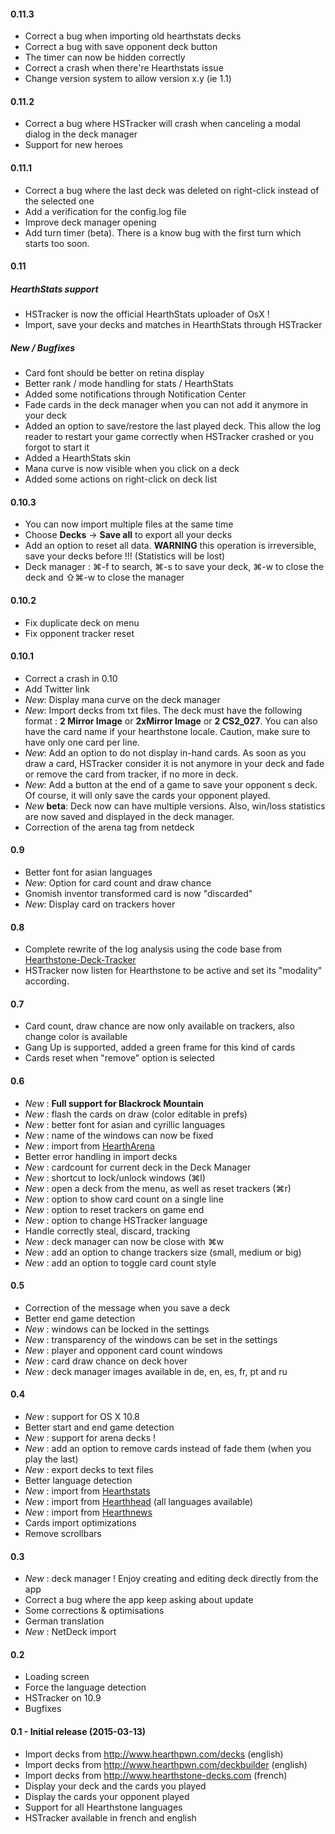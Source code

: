 #### 0.11.3
- Correct a bug when importing old hearthstats decks  
- Correct a bug with save opponent deck button  
- The timer can now be hidden correctly
- Correct a crash when there're Hearthstats issue
- Change version system to allow version x.y (ie 1.1)

#### 0.11.2
- Correct a bug where HSTracker will crash when canceling a modal dialog in the deck manager
- Support for new heroes

#### 0.11.1
- Correct a bug where the last deck was deleted on right-click instead of the selected one
- Add a verification for the config.log file
- Improve deck manager opening
- Add turn timer (beta). There is a know bug with the first turn which starts too soon.

#### 0.11
##### HearthStats support
- HSTracker is now the official HearthStats uploader of OsX !
- Import, save your decks and matches in HearthStats through HSTracker

##### New / Bugfixes
- Card font should be better on retina display
- Better rank / mode handling for stats / HearthStats
- Added some notifications through Notification Center
- Fade cards in the deck manager when you can not add it anymore in your deck
- Added an option to save/restore the last played deck. This allow the log reader to restart your game correctly when HSTracker crashed or you forgot to start it
- Added a HearthStats skin
- Mana curve is now visible when you click on a deck
- Added some actions on right-click on deck list

#### 0.10.3
- You can now import multiple files at the same time
- Choose **Decks** -> **Save all** to export all your decks
- Add an option to reset all data. **WARNING** this operation is irreversible, save your decks before !!! (Statistics will be lost)
- Deck manager : ⌘-f to search, ⌘-s to save your deck, ⌘-w to close the deck and ⇧⌘-w to close the manager

#### 0.10.2
- Fix duplicate deck on menu
- Fix opponent tracker reset

#### 0.10.1
- Correct a crash in 0.10
- Add Twitter link
- *New*: Display mana curve on the deck manager
- *New*: Import decks from txt files. The deck must have the following format : **2 Mirror Image** or **2xMirror Image** or **2 CS2_027**. You can also have the card name if your hearthstone locale. Caution, make sure to have only one card per line.
- *New*: Add an option to do not display in-hand cards. As soon as you draw a card, HSTracker consider it is not anymore in your deck and fade or remove the card from tracker, if no more in deck.
- *New*: Add a button at the end of a game to save your opponent s deck. Of course, it will only save the cards your opponent played.
- *New* __beta__: Deck now can have multiple versions. Also, win/loss statistics are now saved and displayed in the deck manager.
- Correction of the arena tag from netdeck

#### 0.9
- Better font for asian languages
- *New*: Option for card count and draw chance
- Gnomish inventor transformed card is now "discarded"
- *New*: Display card on trackers hover

#### 0.8
- Complete rewrite of the log analysis using the code base from [Hearthstone-Deck-Tracker](https://github.com/Epix37/Hearthstone-Deck-Tracker)
- HSTracker now listen for Hearthstone to be active and set its "modality" according.

#### 0.7
- Card count, draw chance are now only available on trackers, also change color is available
- Gang Up is supported, added a green frame for this kind of cards
- Cards reset when "remove" option is selected

#### 0.6
- *New* : **Full support for Blackrock Mountain**
- *New* : flash the cards on draw (color editable in prefs)
- *New* : better font for asian and cyrillic languages
- *New* : name of the windows can now be fixed
- *New* : import from [HearthArena](http://www.heartharena.com)
- Better error handling in import decks
- *New* : cardcount for current deck in the Deck Manager
- *New* : shortcut to lock/unlock windows (⌘l)
- *New* : open a deck from the menu, as well as reset trackers (⌘r)
- *New* : option to show card count on a single line
- *New* : option to reset trackers on game end
- *New* : option to change HSTracker language
- Handle correctly steal, discard, tracking
- *New* : deck manager can now be close with ⌘w
- *New* : add an option to change trackers size (small, medium or big)
- *New* : add an option to toggle card count style

#### 0.5
- Correction of the message when you save a deck
- Better end game detection
- *New* : windows can be locked in the settings
- *New* : transparency of the windows can be set in the settings
- *New* : player and opponent card count windows
- *New* : card draw chance on deck hover
- *New* : deck manager images available in de, en, es, fr, pt and ru

#### 0.4
- *New* : support for OS X 10.8
- Better start and end game detection
- *New* : support for arena decks !
- *New* : add an option to remove cards instead of fade them (when you play the last)
- *New* : export decks to text files
- Better language detection
- *New* : import from [Hearthstats](https://hearthstats.net/)
- *New* : import from [Hearthhead](http://www.hearthhead.com/) (all languages available)
- *New* : import from [Hearthnews](https://hearthnews.fr/)
- Cards import optimizations
- Remove scrollbars

#### 0.3
- *New* : deck manager ! Enjoy creating and editing deck directly from the app
- Correct a bug where the app keep asking about update
- Some corrections & optimisations
- German translation
- *New* : NetDeck import

#### 0.2
- Loading screen
- Force the language detection
- HSTracker on 10.9
- Bugfixes

#### 0.1 - Initial release (2015-03-13)
- Import decks from http://www.hearthpwn.com/decks (english)
- Import decks from http://www.hearthpwn.com/deckbuilder (english)
- Import decks from http://www.hearthstone-decks.com (french)
- Display your deck and the cards you played
- Display the cards your opponent played
- Support for all Hearthstone languages
- HSTracker available in french and english
